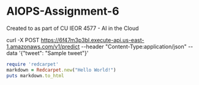 # AIOPS-Assignment-6
Created to as part of CU IEOR 4577 - AI in the Cloud 

curl -X POST https://6f47m3p3bl.execute-api.us-east-1.amazonaws.com/v1/predict --header "Content-Type:application/json" --data '{"tweet": "Sample tweet"}'
```ruby
require 'redcarpet'
markdown = Redcarpet.new("Hello World!")
puts markdown.to_html
```
